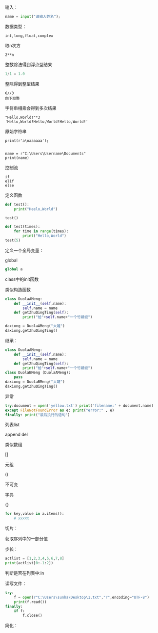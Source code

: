 输入：

```python
name = input("请输入姓名");
```

数据类型：

```
int,long,float,complex
```

取n次方

```
2**n
```

整数除法得到浮点型结果

```python
1/1 = 1.0
```

整除得到整型结果

```
6//3
向下取整
```



字符串相乘会得到多次结果

```
"Hello,World!"*3
'Hello,World!Hello,World!Hello,World!'
```

原始字符串

```
print(r'a\naaaaaa');


name = r"C:\Users\Username\Documents"
print(name)
```



控制流

```
if
elif
else
```

定义函数

```python
def test():
    print("Heelo,World")

test()
```

```python
def test(times):
    for time in range(times):
        print("Hello,World")
test(5)
```



定义一个全局变量：

global

```python
global a
```



class中的init函数

类似构造函数

```python
class DuolaAMeng:
    def __init__(self,name):
        self.name = name
    def getZhuQingTing(self):
        print("给"+self.name+"⼀个⽵蜻蜓")

daxiong = DuolaAMeng("大雄")
daxiong.getZhuQingTing()
```

继承：

```python
class DuolaAMeng:
    def __init__(self,name):
        self.name = name
    def getZhuQingTing(self):
        print("给"+self.name+"⼀个⽵蜻蜓")
class DuolaBMeng (DuolaAMeng):
    pass
daxiong = DuolaBMeng("大雄")
daxiong.getZhuQingTing()
```

异常

```python
try:document = open('yellow.txt') print('filename:' + document.name) 
except FileNotFoundError as e: print("error:" , e) 
finally: print("最后执⾏的语句")
```





列表list

append del

类似数组

[]

元组

()

不可变

字典

{}

```python
for key,value in a.items():
    # xxxxx
```

切片：

获取序列中的一部分值

步长：

```python
actlist = [1,2,3,4,5,6,7,8]
print(actlist[0:-1:2])
```

判断是否在列表中:in





读写文件：

```python
try:
    f = open(r"C:\Users\sunha\Desktop\1.txt","r",encoding="UTF-8")
    print(f.read())
finally:
    if f:
        f.close()
```

简化：

